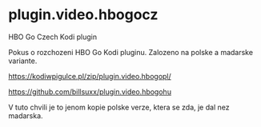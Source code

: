 # plugin.video.hbogocz
HBO Go Czech Kodi plugin

Pokus o rozchozeni HBO Go Kodi pluginu. Zalozeno na polske a madarske variante.

https://kodiwpigulce.pl/zip/plugin.video.hbogopl/

https://github.com/billsuxx/plugin.video.hbogohu


V tuto chvili je to jenom kopie polske verze, ktera se zda, je dal nez madarska.


